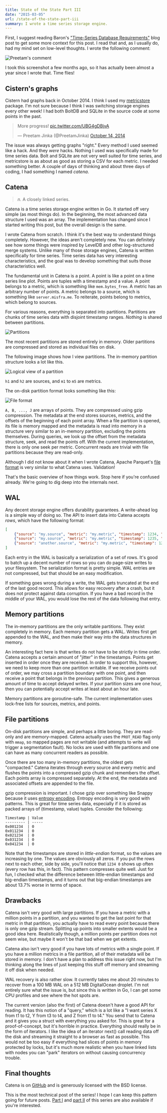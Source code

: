 ```yaml
---
title: State of the State Part III
date: "2015-03-05"
url: /state-of-the-state-part-iii
summary: I wrote a time series storage engine.
---
```


First, I suggest reading Baron's ["Time-Series Database Requirements"](http://www.xaprb.com/blog/2014/06/08/time-series-database-requirements/) blog post to get some more context for this post. I read that and, as I usually do, had my mind set on low-level thoughts. I wrote the following comment:

![Preetam's comment](http://static.misfra.me/images/posts/state-of-the-state-part-iii/preetam-comment.jpg)

I took this screenshot a few months ago, so it has actually been almost a year since I wrote that. Time flies!

Cistern's graphs
---
Cistern had graphs back in October 2014. I think I used my [metricstore](https://github.com/PreetamJinka/metricstore) package. I'm not sure because I think I was switching storage engines every other week! I had both BoltDB and SQLite in the source code at some points in the past.

<blockquote class="twitter-tweet" lang="en"><p>More progress! <a href="http://t.co/UBG4gDBjvA">pic.twitter.com/UBG4gDBjvA</a></p>&mdash; Preetam Jinka (@PreetamJinka) <a href="https://twitter.com/PreetamJinka/status/521866847608922112">October 14, 2014</a></blockquote>
<script async src="//platform.twitter.com/widgets.js" charset="utf-8"></script>

The issue was always getting graphs "right."  Every method I used seemed like a hack. And they *were* hacks. Nothing I used was specifically made for time series data. Bolt and SQLite are not very well suited for time series, and metricstore is as about as good as storing a CSV for each metric. I needed something better. A couple of days of thinking and about three days of coding, I had something I named *catena*.

Catena
---
> *n.* A closely linked series.

Catena is a time series storage engine written in Go. It started off very simple (as most things do). In the beginning, the most advanced data structure I used was an array. The implementation has changed since I started writing this post, but the overall design is the same.

I wrote Catena from scratch. I think it's the best way to understand things completely. However, the ideas aren't completely new. You can definitely see how some things were inspired by LevelDB and other log-structured merge systems. Unlike many of those storage engines, Catena is written specifically for time series. Time series data has very interesting characteristics, and the goal was to develop something that suits those characteristics well.

The fundamental unit in Catena is a point. A point is like a point on a time series line plot. Points are tuples with a timestamp and a value. A point belongs to a metric, which is something like `mem.bytes_free`. A metric has an arbitrary number of points. A metric belongs to a source, which is something like `server.misfra.me`. To reiterate, points belong to metrics, which belong to sources.

For various reasons, everything is separated into partitions. Partitions are chunks of time series data with disjoint timestamp ranges. *Nothing* is shared between partitions.

![Partitions](http://static.misfra.me/images/posts/state-of-the-state-part-iii/partitions.jpg)

The most recent partitions are stored entirely in memory. Older partitions are compressed and stored as individual files on disk.

The following image shows how I view partitions. The in-memory partition structure looks a lot like this.

![Logical view of a partition](http://static.misfra.me/images/posts/state-of-the-state-part-iii/partition-view.jpg)

`h1` and `h2` are sources, and `m1` to `m5` are metrics.

The on-disk partition format looks something like this:

![File format](http://static.misfra.me/images/posts/state-of-the-state-part-iii/file-format.jpg)

`A, B, ..., J` are arrays of points. They are compressed using gzip compression.
The metadata at the end stores sources, metrics, and the offsets of the beginning of each point array. When a file partition is opened, its file is memory mapped and the metadata is read into memory in a structure very similar to an in-memory partition, excluding the points themselves. During queries, we look up the offset from the metadata structure, seek, and read the points off. With the current implementation, there is only one seek per metric. Concurrent reads are trivial with file partitions because they are read-only.

Although I did not know about it when I wrote Catena, Apache Parquet's [file format](http://parquet.incubator.apache.org/documentation/latest/) is very similar to what Catena uses. Validation!

That's the basic overview of how things work. Stop here if you're confused already. We're going to dig deep into the internals next.

WAL
---
Any decent storage engine offers durability guarantees. A write-ahead log is a simple way of doing so. The API to insert data into Catena accepts *rows*, which have the following format:

```json
[
    {"source": "my.source", "metric": "my.metric", "timestamp": 1234, "value": 0.5},
    {"source": "my.source", "metric": "my.metric", "timestamp": 1235, "value": 0.7},
    {"source": "another.source", "metric": "my.metric", "timestamp": 1234, "value": 2.12}
]
```

Each entry in the WAL is basically a serialization of a set of rows. It's good to batch up a decent number of rows so you can do page-size writes to your filesystem. The serialization format is pretty simple. WAL entries are not compressed, but that should be an easy modification.

If something goes wrong during a write, the WAL gets truncated at the end of the last good record. This allows for easy recovery after a crash, but it does not protect against data corruption. If you have a bad record in the middle of your WAL, you would lose the rest of the data following that entry.

Memory partitions
---
The in-memory partitions are the only writable partitions. They exist completely in memory. Each memory partition gets a WAL. Writes first get appended to the WAL, and then make their way into the data structures in memory.

An interesting fact here is that writes do not have to be strictly in time order. Catena accepts a certain amount of "jitter" in the timestamps. Points get inserted in order once they are received. In order to support this, however, we need to keep more than one partition writable. If we receive points out of order, we may cross a partition boundary with one point, and then receive a point that belongs in the previous partition. This gives a generous amount of time to accept delayed writes. If your partition sizes are one hour, then you can potentially accept writes at least about an hour late.

Memory partitions are goroutine-safe. The current implementation uses lock-free lists for sources, metrics, and points.

File partitions
---
On-disk partitions are simple, and perhaps a little boring. They are read-only and are memory-mapped. Catena actually uses the `PROT_READ` flag only with `mmap`, so mapped pages are not writable (and attempts to write will trigger a segmentation fault). No locks are used with file partitions and one can have as many concurrent readers as possible.

Once there are too many in-memory partitions, the oldest gets "compacted." Catena iterates through every source and every metric and flushes the points into a compressed gzip chunk and remembers the offset. Each points array is compressed separately. At the end, the metadata and associated offsets are appended to the file.

gzip compression is important. I chose gzip over something like Snappy because it uses [entropy encoding](https://en.wikipedia.org/wiki/Entropy_encoding). Entropy encoding is *very* good with patterns. This is great for time series data, especially if it is stored as packed arrays of (timestamp, value) tuples. Consider the following:
```
Timestamp | Value
--------- | -----
0x001234  | 0
0x011234  | 0
0x021234  | 0
0x031234  | 0
0x041234  | 0
```

Note that the timestamps are stored in *little-endian* format, so the values are increasing by one. The values are obviously all zeros. If you put the rows next to each other, side by side, you'll notice that `1234 0` shows up often (every row has this, in fact). This pattern compresses quite well. Just for fun, I checked what the difference between little-endian timestamps and big-endian timestamps, and it turns out that big-endian timestamps are about 13.7% worse in terms of space.

Drawbacks
---
Catena isn't very good with large partitions. If you have a metric with a million points in a partition, and you wanted to get the last point for that metric in that partition, you actually have to read every point because there is only one gzip stream. Splitting up points into smaller extents would be a good idea here. Realistically though, a million points per partition does not seem wise, but maybe it won't be that bad when we get extents.

Catena also isn't very good if you have lots of metrics with a single point. If you have a million metrics in a file partition, all of their metadata will be stored in memory. I don't have a plan to address this issue right now, but I'm thinking along the lines of just keeping this stuff off memory and streaming it off disk when needed.

WAL recovery is also rather slow. It currently takes me about 20 minutes to recover from a 100 MB WAL on a 512 MB DigitalOcean droplet. I'm not entirely sure what the issue is, but since this is written in Go, I can get some CPU profiles and see where the hot spots are.

The current version (also the first) of Catena doesn't have a good API for reading. It has this notion of a "query," which is a lot like a "I want series X from t1 to t2, Y from t3 to t4, and Z from t1 to t4." You send that to Catena and it gives you  a struct with everything you asked for. This is great for a proof-of-concept, but it's horrible in practice. Everything should really be in the form of iterators. I like the idea of an iterator next() call reading data off the disk and streaming it straight to a browser as fast as possible. This would not be too easy if everything had slices of points in memory protected by locks, but it's much more realistic when you have linked lists with nodes you can "park" iterators on without causing concurrency trouble.

Final thoughts
---
Catena is on [GitHub](https://github.com/PreetamJinka/catena) and is generously licensed with the BSD license.

This is the most technical post of the series! I hope I can keep this pattern going for future posts. [Part I](http://misfra.me/state-of-the-state) and [part II](http://misfra.me/state-of-the-state-part-ii) of this series are also available if you're interested.
